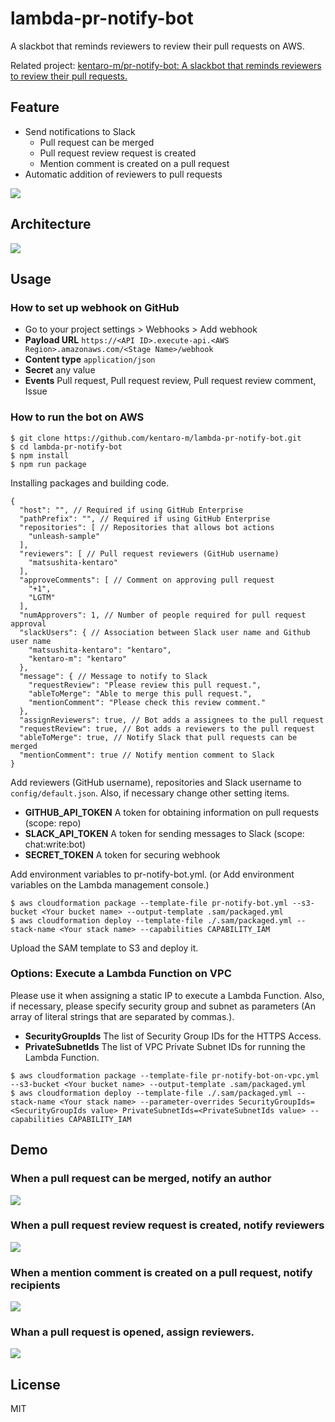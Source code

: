 # lambda-pr-notify-bot
A slackbot that reminds reviewers to review their pull requests on AWS.

Related project: [kentaro-m/pr-notify-bot: A slackbot that reminds reviewers to review their pull requests.](https://github.com/kentaro-m/pr-notify-bot)

## Feature
* Send notifications to Slack
  * Pull request can be merged
  * Pull request review request is created
  * Mention comment is created on a pull request
* Automatic addition of reviewers to pull requests

![](./images/demo.png)

## Architecture
![](./architecture.png)

## Usage

### How to set up webhook on GitHub
* Go to your project settings > Webhooks > Add webhook
* **Payload URL** `https://<API ID>.execute-api.<AWS Region>.amazonaws.com/<Stage Name>/webhook`
* **Content type** `application/json`
* **Secret** any value
* **Events** Pull request, Pull request review, Pull request review comment, Issue

### How to run the bot on AWS
```
$ git clone https://github.com/kentaro-m/lambda-pr-notify-bot.git
$ cd lambda-pr-notify-bot
$ npm install
$ npm run package
```

Installing packages and building code.

```
{
  "host": "", // Required if using GitHub Enterprise
  "pathPrefix": "", // Required if using GitHub Enterprise
  "repositories": [ // Repositories that allows bot actions
    "unleash-sample"
  ],
  "reviewers": [ // Pull request reviewers (GitHub username)
    "matsushita-kentaro"
  ],
  "approveComments": [ // Comment on approving pull request
    "+1",
    "LGTM"
  ],
  "numApprovers": 1, // Number of people required for pull request approval
  "slackUsers": { // Association between Slack user name and Github user name
    "matsushita-kentaro": "kentaro",
    "kentaro-m": "kentaro"
  },
  "message": { // Message to notify to Slack
    "requestReview": "Please review this pull request.",
    "ableToMerge": "Able to merge this pull request.",
    "mentionComment": "Please check this review comment."
  },
  "assignReviewers": true, // Bot adds a assignees to the pull request
  "requestReview": true, // Bot adds a reviewers to the pull request
  "ableToMerge": true, // Notify Slack that pull requests can be merged
  "mentionComment": true // Notify mention comment to Slack
}
```

Add reviewers (GitHub username), repositories and Slack username to `config/default.json`. Also, if necessary change other setting items.

* **GITHUB_API_TOKEN** A token for obtaining information on pull requests (scope: repo)
* **SLACK_API_TOKEN** A token for sending messages to Slack (scope: chat:write:bot)
* **SECRET_TOKEN** A token for securing webhook

Add environment variables to pr-notify-bot.yml. (or Add environment variables on the Lambda management console.)

```
$ aws cloudformation package --template-file pr-notify-bot.yml --s3-bucket <Your bucket name> --output-template .sam/packaged.yml
$ aws cloudformation deploy --template-file ./.sam/packaged.yml --stack-name <Your stack name> --capabilities CAPABILITY_IAM
```

Upload the SAM template to S3 and deploy it.

### Options: Execute a Lambda Function on VPC
Please use it when assigning a static IP to execute a Lambda Function. Also, if necessary, please specify security group and subnet as parameters (An array of literal strings that are separated by commas.).

* **SecurityGroupIds** The list of Security Group IDs for the HTTPS Access.
* **PrivateSubnetIds** The list of VPC Private Subnet IDs for running the Lambda Function.

```
$ aws cloudformation package --template-file pr-notify-bot-on-vpc.yml --s3-bucket <Your bucket name> --output-template .sam/packaged.yml
$ aws cloudformation deploy --template-file ./.sam/packaged.yml --stack-name <Your stack name> --parameter-overrides SecurityGroupIds=<SecurityGroupIds value> PrivateSubnetIds=<PrivateSubnetIds value> --capabilities CAPABILITY_IAM
```

## Demo
### When a pull request can be merged, notify an author
![](./images/able_to_merge.gif)

### When a pull request review request is created, notify reviewers
![](./images/assign_to_reviewer.gif)

### When a mention comment is created on a pull request, notify recipients
![](./images/check_review_comment.gif)

### Whan a pull request is opened, assign reviewers.
![](./images/auto_assign.gif)

## License
MIT
